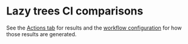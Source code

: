 # Lazy trees CI comparisons

See the [Actions tab](https://github.com/DeterminateSystems/lazy-trees-comparison/actions) for results and the [workflow configuration](.github/workflows/comparison.yaml) for how those results are generated.
